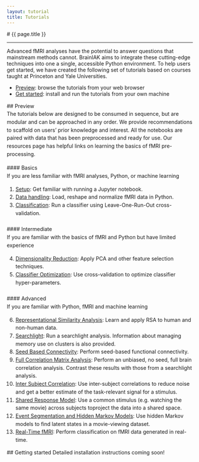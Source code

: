 ```yaml
---
layout: tutorial
title: Tutorials
---
```


<div class='stage' id='stage'>
<div class='block-narrow block-default container' markdown="1">
# {{ page.title }}
<hr class="section-heading-spacer">
<div class="clearfix"></div>
Advanced fMRI analyses have the potential to answer questions that mainstream methods cannot. BrainIAK aims to integrate these cutting-edge techniques into one a single, accessible Python environment. To help users get started, we have created the following set of tutorials based on courses taught at Princeton and Yale Universities.

- [Preview](#preview): browse the tutorials from your web browser
- [Get started](#getting-started): install and run the tutorials from your own machine
</div>
</div>

<div class="block-narrow block-inverse block-secondary app-code-block" id="about" style="line-height: 1.55;">
<div class="container" markdown="1">
## Preview<a name="preview"></a>
<div class="text-muted">
The tutorials below are designed to be consumed in sequence, but are modular and can be approached in any order. We provide recommendations to scaffold on users’ prior knowledge and interest. All the notebooks are paired with data that has been preprocessed and ready for use. Our resources page has helpful links on learning the basics of fMRI pre-processing.
</div>

<div style="padding-top: 1rem;"></div>
#### Basics
<div class="text-muted">
If you are less familiar with fMRI analyses, Python, or machine learning
<ol start="1">
  <li><a href="/tutorials/01-setup">Setup</a>: Get familiar with running a Jupyter notebook.</li>
  <li><a href="/tutorials/02-data-handling">Data handling</a>: Load, reshape and normalize fMRI data in Python.</li>
  <li><a href="/tutorials/03-classification">Classification</a>: Run a classifier using Leave-One-Run-Out cross-validation.</li>
</ol>
</div>

<div style="padding-top: 0.5rem;"></div>
#### Intermediate
<div class="text-muted">
If you are familiar with the basics of fMRI and Python but have limited experience
<ol start="4">
  <li><a href="/tutorials/04-dimensionality-reduction">Dimensionality Reduction</a>: Apply PCA and other feature selection techniques.</li>
  <li><a href="/tutorials/05-classifier-optimization">Classifier Optimization</a>: Use cross-validation to optimize classifier hyper-parameters.</li>
</ol>
</div>

<div style="padding-top: 0.5rem;"></div>
#### Advanced
<div class="text-muted">
If you are familiar with Python, fMRI and machine learning
<ol start="6">
  <li><a href="/tutorials/06-rsa">Representational Similarity Analysis</a>: Learn and apply RSA to human and non-human data.</li>
  <li><a href="/tutorials/07-searchlight">Searchlight</a>: Run a searchlight analysis. Information about managing memory use on clusters is also provided.</li>
  <li><a href="/tutorials/08-connectivity">Seed Based Connectivity</a>: Perform seed-based functional connectivity.</li>
  <li><a href="/tutorials/09-fcma">Full Correlation Matrix Analysis</a>: Perform an unbiased, no seed, full brain correlation analysis. Contrast these results with those from a searchlight analysis.</li>
  <li><a href="/tutorials/10-isc">Inter Subject Correlation</a>: Use inter-subject correlations to reduce noise and get a better estimate of the task-relevant signal for a stimulus.</li>
  <li><a href="/tutorials/11-SRM">Shared Response Model</a>: Use a common stimulus (e.g. watching the same movie) across subjects toproject the data into a shared space.</li>
  <li><a href="/tutorials/12-hmm">Event Segmentation and Hidden Markov Models</a>: Use hidden Markov models to find latent states in a movie-viewing dataset.</li>
  <li><a href="/tutorials/13-real-time">Real-Time fMRI</a>: Perform classification on fMRI data  generated in real-time.</li>
</ol>
</div>
</div>
</div>

<div class="block-narrow block-secondary app-about-block" id="preview" markdown="1">
<div class="container" markdown="1">
## Getting started<a name="getting-started"></a>
Detailed installation instructions coming soon!
</div>
</div>
